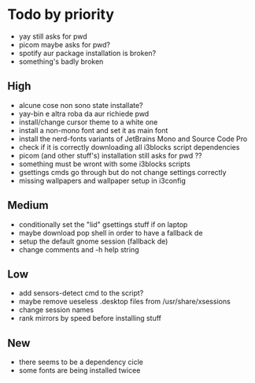 # Todo by priority

- yay still asks for pwd
- picom maybe asks for pwd?
- spotify aur package installation is broken?
- something's badly broken

## High
- alcune cose non sono state installate?
- yay-bin e altra roba da aur richiede pwd
- install/change cursor theme to a white one
- install a non-mono font and set it as main font
- install the nerd-fonts variants of JetBrains Mono and Source Code Pro
- check if it is correctly downloading all i3blocks script dependencies
- picom (and other stuff's) installation still asks for pwd ??
- something must be wront with some i3blocks scripts
- gsettings cmds go through but do not change settings correctly
- missing wallpapers and wallpaper setup in i3config

## Medium
- conditionally set the "lid" gsettings stuff if on laptop
- maybe download pop shell in order to have a fallback de
- setup the default gnome session (fallback de)
- change comments and -h help string

## Low
- add sensors-detect cmd to the script?
- maybe remove ueseless .desktop files from /usr/share/xsessions
- change session names
- rank mirrors by speed before installing stuff

## New
- there seems to be a dependency cicle
- some fonts are being installed twicee
